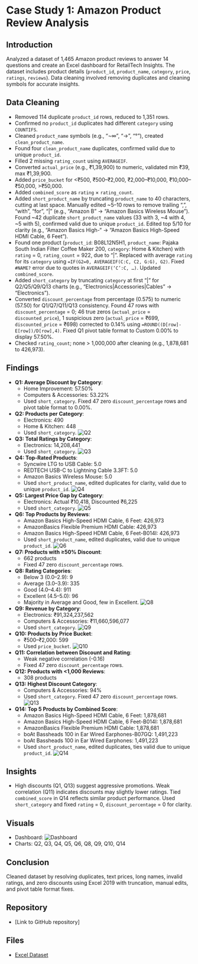 # Case Study 1: Amazon Product Review Analysis

## Introduction
Analyzed a dataset of 1,465 Amazon product reviews to answer 14 questions and create an Excel dashboard for RetailTech Insights. The dataset includes product details (`product_id`, `product_name`, `category`, `price`, `ratings`, `reviews`). Data cleaning involved removing duplicates and cleaning symbols for accurate insights.

## Data Cleaning
- Removed 114 duplicate `product_id` rows, reduced to 1,351 rows.
- Confirmed no `product_id` duplicates had different `category` using `COUNTIFS`.
- Cleaned `product_name` symbols (e.g., “¬∞”, “→”, “°”), created `clean_product_name`.
- Found four `clean_product_name` duplicates, confirmed valid due to unique `product_id`.
- Filled 2 missing `rating_count` using `AVERAGEIF`.
- Converted `actual_price` (e.g., ₹1,39,900) to numeric, validated min ₹39, max ₹1,39,900.
- Added `price_bucket` for <₹500, ₹500–₹2,000, ₹2,000–₹10,000, ₹10,000–₹50,000, >₹50,000.
- Added `combined_score` as `rating` × `rating_count`.
- Added `short_product_name` by truncating `product_name` to 40 characters, cutting at last space. Manually edited ~5–10 rows to remove trailing “,”, “with”, “for”, “|” (e.g., “Amazon B” → “Amazon Basics Wireless Mouse”). Found ~42 duplicate `short_product_name` values (33 with 3, ~4 with 4, ~5 with 5), confirmed valid due to unique `product_id`. Edited top 5/10 for clarity (e.g., “Amazon Basics High-“ → “Amazon Basics High-Speed HDMI Cable, 6 Feet”).
- Found one product (`product_id`: B08L12N5H1, `product_name`: Pajaka South Indian Filter Coffee Maker 200, `category`: Home & Kitchen) with `rating` = 0, `rating_count` = 922, due to “|”. Replaced with average `rating` for its `category` using `=IF(G2=0, AVERAGEIF(C:C, C2, G:G), G2)`. Fixed `#NAME?` error due to quotes in `AVERAGEIF(‘C’:C, …)`. Updated `combined_score`.
- Added `short_category` by truncating `category` at first “|” for Q2/Q5/Q9/Q13 charts (e.g., “Electronics|Accessories|Cables” → “Electronics”).
- Converted `discount_percentage` from percentage (0.575) to numeric (57.50) for Q1/Q7/Q11/Q13 consistency. Found 47 rows with `discount_percentage` = 0; 46 true zeros (`actual_price` = `discounted_price`), 1 suspicious zero (`actual_price` = ₹699, `discounted_price` = ₹698) corrected to 0.14% using `=ROUND((D[row]-E[row])/D[row],4)`. Fixed Q1 pivot table format to Custom 0.00% to display 57.50%.
- Checked `rating_count`; none > 1,000,000 after cleaning (e.g., 1,878,681 to 426,973).

## Findings
- **Q1: Average Discount by Category**:
  - Home Improvement: 57.50%
  - Computers & Accessories: 53.22%
  - Used `short_category`. Fixed 47 zero `discount_percentage` rows and pivot table format to 0.00%.
- **Q2: Products per Category**:
  - Electronics: 490
  - Home & Kitchen: 448
  - Used `short_category`.
    ![Q2](Q2_bar.png)
- **Q3: Total Ratings by Category**:
  - Electronics: 14,208,441
  - Used `short_category`.
    ![Q3](Q3_bar.png)
- **Q4: Top-Rated Products**:
  - Syncwire LTG to USB Cable: 5.0
  - REDTECH USB-C to Lightning Cable 3.3FT: 5.0
  - Amazon Basics Wireless Mouse: 5.0
  - Used `short_product_name`, edited duplicates for clarity, valid due to unique `product_id`.
    ![Q4](Q4_bar.png)
- **Q5: Largest Price Gap by Category**:
  - Electronics: Actual ₹10,418, Discounted ₹6,225
  - Used `short_category`.
    ![Q5](Q5_column.png)
- **Q6: Top Products by Reviews**:
  - Amazon Basics High-Speed HDMI Cable, 6 Feet: 426,973
  - AmazonBasics Flexible Premium HDMI Cable: 426,973
  - Amazon Basics High-Speed HDMI Cable, 6 Feet-B014I: 426,973
  - Used `short_product_name`, edited duplicates, valid due to unique `product_id`.
    ![Q6](Q6_bar.png)
- **Q7: Products with ≥50% Discount**:
  - 662 products
  - Fixed 47 zero `discount_percentage` rows.
- **Q8: Rating Categories**:
  - Below 3 (0.0–2.9): 9
  - Average (3.0–3.9): 335
  - Good (4.0–4.4): 911
  - Excellent (4.5–5.0): 96
  - Majority in Average and Good, few in Excellent.
    ![Q8](Q8_Piechart.png)
- **Q9: Revenue by Category**:
  - Electronics: ₹91,324,237,562
  - Computers & Accessories: ₹11,660,596,077
  - Used `short_category`.
    ![Q9](Q9_bar.png)
- **Q10: Products by Price Bucket**:
  - ₹500–₹2,000: 599
  - Used `price_bucket`.
    ![Q10](Q10_bar.png)
- **Q11: Correlation between Discount and Rating**:
  - Weak negative correlation (-0.16)
  - Fixed 47 zero `discount_percentage` rows.
- **Q12: Products with <1,000 Reviews**:
  - 308 products
- **Q13: Highest Discount Category**:
  - Computers & Accessories: 94%
  - Used `short_category`. Fixed 47 zero `discount_percentage` rows.
    ![Q13](Q13_table.png)
- **Q14: Top 5 Products by Combined Score**:
  - Amazon Basics High-Speed HDMI Cable, 6 Feet: 1,878,681
  - Amazon Basics High-Speed HDMI Cable, 6 Feet-B014I: 1,878,681
  - AmazonBasics Flexible Premium HDMI Cable: 1,878,681
  - boAt Bassheads 100 in Ear Wired Earphones-B07GQ: 1,491,223
  - boAt Bassheads 100 in Ear Wired Earphones: 1,491,223
  - Used `short_product_name`, edited duplicates, ties valid due to unique `product_id`.
    ![Q14](Q14_table.png)

## Insights
-	High discounts (Q1, Q13) suggest aggressive promotions. Weak correlation (Q11) indicates discounts may slightly lower ratings. Tied `combined_score` in Q14 reflects similar product performance. Used `short_category` and fixed `rating` = 0, `discount_percentage` = 0 for clarity.

## Visuals
- Dashboard: ![Dashboard](Amazon_dashboard.png)
- Charts: Q2, Q3, Q4, Q5, Q6, Q8, Q9, Q10, Q14

## Conclusion
Cleaned dataset by resolving duplicates, text prices, long names, invalid ratings, and zero discounts using Excel 2019 with truncation, manual edits, and pivot table format fixes.

## Repository
-	[Link to GitHub repository]
## Files 
- [Excel Dataset](Amazon_reviews.xlsx)
